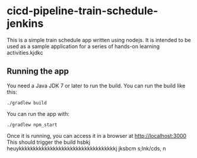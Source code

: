 # cicd-pipeline-train-schedule-jenkins

This is a simple train schedule app written using nodejs. It is intended to be used as a sample application for a series of hands-on learning activities.kjdkc

## Running the app

You need a Java JDK 7 or later to run the build. You can run the build like this:

    ./gradlew build

You can run the app with:

    ./gradlew npm_start

Once it is running, you can access it in a browser at [http://localhost:3000](http://localhost:3000)
This should trigger the build
hsbkj
heuykkkkkkkkkkkkkkkkkkkkkkkkkkkkkkkkkkj
jksbcm s;lnk/cds, n
